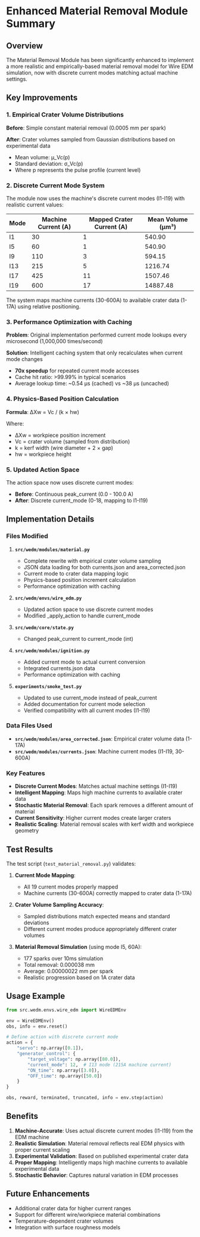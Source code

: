 # Enhanced Material Removal Module Summary

## Overview

The Material Removal Module has been significantly enhanced to implement a more realistic and empirically-based material removal model for Wire EDM simulation, now with discrete current modes matching actual machine settings.

## Key Improvements

### 1. Empirical Crater Volume Distributions

**Before**: Simple constant material removal (0.0005 mm per spark)

**After**: Crater volumes sampled from Gaussian distributions based on experimental data
- Mean volume: μ_Vc(p) 
- Standard deviation: σ_Vc(p)
- Where p represents the pulse profile (current level)

### 2. Discrete Current Mode System

The module now uses the machine's discrete current modes (I1-I19) with realistic current values:

| Mode | Machine Current (A) | Mapped Crater Current (A) | Mean Volume (μm³) |
|------|---------------------|---------------------------|-------------------|
| I1   | 30                  | 1                         | 540.90            |
| I5   | 60                  | 1                         | 540.90            |
| I9   | 110                 | 3                         | 594.15            |
| I13  | 215                 | 5                         | 1216.74           |
| I17  | 425                 | 11                        | 1507.46           |
| I19  | 600                 | 17                        | 14887.48          |

The system maps machine currents (30-600A) to available crater data (1-17A) using relative positioning.

### 3. Performance Optimization with Caching

**Problem**: Original implementation performed current mode lookups every microsecond (1,000,000 times/second)

**Solution**: Intelligent caching system that only recalculates when current mode changes
- **70x speedup** for repeated current mode accesses
- Cache hit ratio: >99.99% in typical scenarios
- Average lookup time: ~0.54 μs (cached) vs ~38 μs (uncached)

### 4. Physics-Based Position Calculation

**Formula**: ΔXw = Vc / (k × hw)

Where:
- ΔXw = workpiece position increment
- Vc = crater volume (sampled from distribution)
- k = kerf width (wire diameter + 2 × gap)
- hw = workpiece height

### 5. Updated Action Space

The action space now uses discrete current modes:
- **Before**: Continuous peak_current (0.0 - 100.0 A)
- **After**: Discrete current_mode (0-18, mapping to I1-I19)

## Implementation Details

### Files Modified

1. **`src/wedm/modules/material.py`**
   - Complete rewrite with empirical crater volume sampling
   - JSON data loading for both currents.json and area_corrected.json
   - Current mode to crater data mapping logic
   - Physics-based position increment calculation
   - Performance optimization with caching

2. **`src/wedm/envs/wire_edm.py`**
   - Updated action space to use discrete current modes
   - Modified _apply_action to handle current_mode

3. **`src/wedm/core/state.py`**
   - Changed peak_current to current_mode (int)

4. **`src/wedm/modules/ignition.py`**
   - Added current mode to actual current conversion
   - Integrated currents.json data
   - Performance optimization with caching

5. **`experiments/smoke_test.py`**
   - Updated to use current_mode instead of peak_current
   - Added documentation for current mode selection
   - Verified compatibility with all current modes (I1-I19)

### Data Files Used

- **`src/wedm/modules/area_corrected.json`**: Empirical crater volume data (1-17A)
- **`src/wedm/modules/currents.json`**: Machine current modes (I1-I19, 30-600A)

### Key Features

- **Discrete Current Modes**: Matches actual machine settings (I1-I19)
- **Intelligent Mapping**: Maps high machine currents to available crater data
- **Stochastic Material Removal**: Each spark removes a different amount of material
- **Current Sensitivity**: Higher current modes create larger craters
- **Realistic Scaling**: Material removal scales with kerf width and workpiece geometry

## Test Results

The test script (`test_material_removal.py`) validates:

1. **Current Mode Mapping**:
   - All 19 current modes properly mapped
   - Machine currents (30-600A) correctly mapped to crater data (1-17A)

2. **Crater Volume Sampling Accuracy**:
   - Sampled distributions match expected means and standard deviations
   - Different current modes produce appropriately different crater volumes

3. **Material Removal Simulation** (using mode I5, 60A):
   - 177 sparks over 10ms simulation
   - Total removal: 0.000038 mm
   - Average: 0.00000022 mm per spark
   - Realistic progression based on 1A crater data

## Usage Example

```python
from src.wedm.envs.wire_edm import WireEDMEnv

env = WireEDMEnv()
obs, info = env.reset()

# Define action with discrete current mode
action = {
    "servo": np.array([0.1]),
    "generator_control": {
        "target_voltage": np.array([80.0]),
        "current_mode": 12,  # I13 mode (215A machine current)
        "ON_time": np.array([3.0]),
        "OFF_time": np.array([50.0])
    }
}

obs, reward, terminated, truncated, info = env.step(action)
```

## Benefits

1. **Machine-Accurate**: Uses actual discrete current modes (I1-I19) from the EDM machine
2. **Realistic Simulation**: Material removal reflects real EDM physics with proper current scaling
3. **Experimental Validation**: Based on published experimental crater data
4. **Proper Mapping**: Intelligently maps high machine currents to available experimental data
5. **Stochastic Behavior**: Captures natural variation in EDM processes

## Future Enhancements

- Additional crater data for higher current ranges
- Support for different wire/workpiece material combinations
- Temperature-dependent crater volumes
- Integration with surface roughness models 